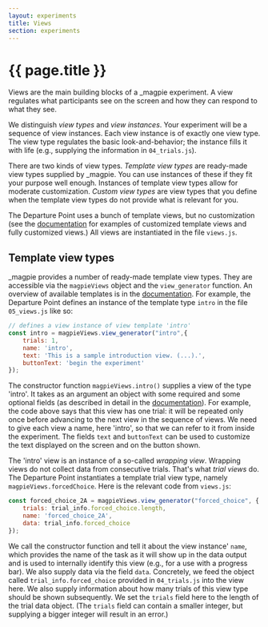 ```yaml
---
layout: experiments
title: Views
section: experiments
---
```


# {{ page.title }}

Views are the main building blocks of a _magpie experiment. A view regulates what participants see on the screen and how they can respond to what they see. 

We distinguish *view types* and *view instances*. Your experiment will be a sequence of view instances. Each view instance is of exactly one view type. The view type regulates the basic look-and-behavior; the instance fills it with life (e.g., supplying the information in `04_trials.js`). 

There are two kinds of view types. *Template view types* are ready-made view types supplied by _magpie. You can use instances of these if they fit your purpose well enough. Instances of template view types allow for moderate customization. *Custom view types* are view types that you define when the template view types do not provide what is relevant for you. 

The Departure Point uses a bunch of template views, but no customization (see the [documentation](https://magpie-ea.github.io/magpie-docs/) for examples of customized template views and fully customized views.) All views are instantiated in the file `views.js`.

## Template view types

_magpie provides a number of ready-made template view types. They are accessible via the `magpieViews` object and the `view_generator` function. An overview of available templates is in the  [documentation](https://magpie-ea.github.io/magpie-docs/). For example, the Departure Point defines an instance of the template type `intro` in the file `05_views.js` like so:

```javascript
// defines a view instance of view template 'intro'
const intro = magpieViews.view_generator("intro",{
    trials: 1,
    name: 'intro',
    text: 'This is a sample introduction view. (...).',
    buttonText: 'begin the experiment'
});
```

The constructor function `magpieViews.intro()` supplies a view of the type 'intro'. It takes as an argument an object with some required and some optional fields (as described in detail in the [documentation](https://magpie-ea.github.io/magpie-docs/)). For example, the code above says that this view has one trial: it will be repeated only once before advancing to the next view in the sequence of views. We need to give each view a name, here 'intro', so that we can refer to it from inside the experiment. The fields `text` and `buttonText` can be used to customize the text displayed on the screen and on the button shown. 

The 'intro' view is an instance of a so-called *wrapping view*. Wrapping views do not collect data from consecutive trials. That's what *trial views* do. The Departure Point instantiates a template trial view type, namely `magpieViews.forcedChoice`. Here is the relevant code from `views.js`:

```javascript
const forced_choice_2A = magpieViews.view_generator("forced_choice", {
    trials: trial_info.forced_choice.length,
    name: 'forced_choice_2A',
    data: trial_info.forced_choice
});
```

We call the constructor function and tell it about the view instance' `name`, which provides the name of the task as it will show up in the data output and is used to internally identify this view (e.g., for a use with a progress bar). We also supply data via the field `data`. Concretely, we feed the object called `trial_info.forced_choice` provided in `04_trials.js` into the view here. We also supply information about how many trials of this view type should be shown subsequently. We set the `trials` field here to the length of the trial data object. (The `trials` field can contain a smaller integer, but supplying a bigger integer will result in an error.)


<!-- ## Custom view templates -->

<!-- Trial view types defined in _magpie include stuff like `forcedChoice`, `sliderRating`, `textboxInput`, or `ratingScale`. (See [here](https://github.com/magpie-ea/magpie-modules/blob/master/docs/views.md) for overview.) It may happen, however, that these templates are not enough for your purposes. For example, the template `dropdownChoice` realizes a view with one drop-down menu for selection. If you need more than one, you can define your own custom view type. The Departure Point defines a custom view type called `multi_dropdown` in file `custom_views.js`.  -->
